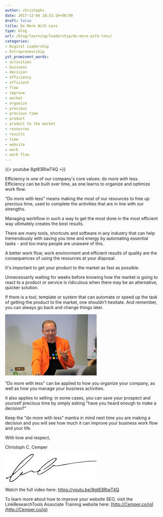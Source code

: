 ```yaml
---
author: christophc
date: 2017-12-04 18:53:19+00:00
draft: false
title: Do More With Less
type: blog
url: /blog/learning/leadership/do-more-with-less/
categories:
- Digital Leadership
- Entrepreneurship
yst_prominent_words:
- activities
- business
- decision
- efficiency
- efficient
- flow
- improve
- market
- organize
- precious
- precious time
- product
- product to the market
- resources
- results
- time
- website
- work
- work flow
---
```


{{< youtube 8gt83RIwT4Q >}}
	

Efficiency is one of our company's core values: do more with less. Efficiency can be built over time, as one learns to organize and optimize work flow.

“Do more with less” means making the most of our resources to free up precious time, used to complete the activities that are in line with our strengths.

Managing workflow in such a way to get the most done in the most efficient way ultimately creates the best results.

There are many tools, shortcuts and software in any industry that can help tremendously with saving you time and energy by automating essential tasks - and too many people are unaware of this.

A better work flow, work environment and efficient results of quality are the consequences of using the resources at your disposal.

It's important to get your product to the market as fast as possible.

Unnecessarily waiting for weeks before knowing how the market is going to react to a product or service is ridiculous when there may be an alternative, quicker solution.

If there is a tool, template or system that can automate or speed up the task of getting the product to the market, one shouldn’t hesitate. And remember, you can always go back and change things later.

![](Cemper-ig-pic-1-300x200.jpeg)


“Do more with less” can be applied to how you organize your company, as well as how you manage your business activities.

It also applies to selling: in some cases, you can save your prospect and yourself precious time by simply asking "have you heard enough to make a decision?"

Keep the "do more with less" mantra in mind next time you are making a decision and you will see how much it can improve your business work flow and your life.

With love and respect,

Christoph C. Cemper

![](cemper-signature-300x91.png)


Watch the full video here: https://youtu.be/8gt83RIwT4Q

To learn more about how to improve your website SEO, visit the LinkResearchTools Associate Training website here: [http://Cemper.co/ig](http://Cemper.co/ig)
